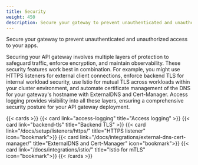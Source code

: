```yaml
---
title: Security
weight: 450
description: Secure your gateway to prevent unauthenticated and unauthorized access to your apps. 
---
```


Secure your gateway to prevent unauthenticated and unauthorized access to your apps. 

Securing your API gateway involves multiple layers of protection to safeguard traffic, enforce encryption, and maintain observability. These security features work best in combination. For example, you might use HTTPS listeners for external client connections, enforce backend TLS for internal workload security, use Istio for mutual TLS across workloads within your cluster environment, and automate certificate management of the DNS for your gateway's hostname with ExternalDNS and Cert-Manager. Access logging provides visibility into all these layers, ensuring a comprehensive security posture for your API gateway deployment.

{{< cards >}}
  {{< card link="access-logging" title="Access logging" >}}
  {{< card link="backend-tls" title="Backend TLS" >}}
  {{< card link="/docs/setup/listeners/https/" title="HTTPS listener" icon="bookmark">}}
  {{< card link="/docs/integrations/external-dns-cert-manager/" title="ExternalDNS and Cert-Manager" icon="bookmark">}}
  {{< card link="/docs/integrations/istio/" title="Istio for mTLS" icon="bookmark">}}
{{< /cards >}}